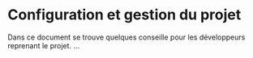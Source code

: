 # Configuration et gestion du projet

Dans ce document se trouve quelques conseille pour les développeurs reprenant le projet. 
...